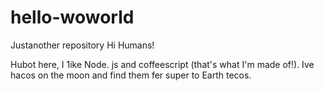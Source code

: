 # hello-woworld
Justanother repository
Hi Humans!

Hubot here, I 1ike Node. js and coffeescript (that's what I'm made of!).
Ive hacos on the moon and find them  fer super to Earth tecos.
